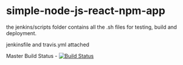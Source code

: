 # simple-node-js-react-npm-app

the jenkins/scripts folder contains all the .sh files for testing, build and deployment.

jenkinsfile and travis.yml attached

Master Build Status - 
[![Build Status](https://travis-ci.org/sahilyadav-here/simple-node-js-react-npm-app.svg?branch=master)](https://travis-ci.org/sahilyadav-here/simple-node-js-react-npm-app)
